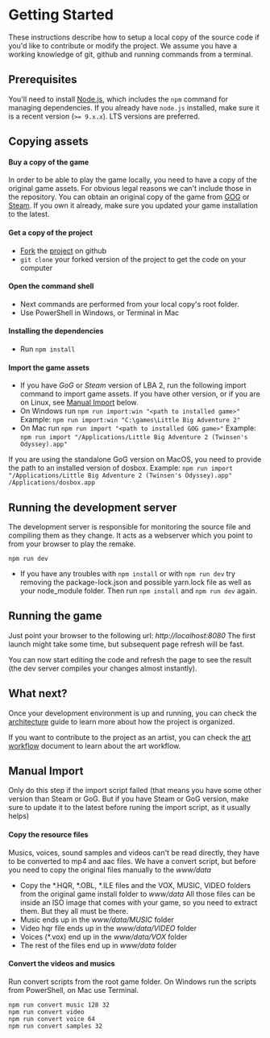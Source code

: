# Getting Started

These instructions describe how to setup a local copy of the source code if you'd like to contribute or modify the project.
We assume you have a working knowledge of git, github and running commands from a terminal.


## Prerequisites

You'll need to install [Node.js](https://nodejs.org), which includes the `npm` command for managing dependencies.
If you already have `node.js` installed, make sure it is a recent version (`>= 9.x.x`). LTS versions are preferred.


## Copying assets

#### Buy a copy of the game

In order to be able to play the game locally, you need to have a copy of the original game assets.
For obvious legal reasons we can't include those in the repository.
You can obtain an original copy of the game from [GOG](https://www.gog.com/game/little_big_adventure_2) or [Steam](http://store.steampowered.com/app/398000/Little_Big_Adventure_2/).
If you own it already, make sure you updated your game installation to the latest.

#### Get a copy of the project
- [Fork](https://help.github.com/en/github/getting-started-with-github/fork-a-repo) the [project](https://github.com/LBALab/lba2remake) on github
- `git clone` your forked version of the project to get the code on your computer

#### Open the command shell
- Next commands are performed from your local copy's root folder.
- Use PowerShell in Windows, or Terminal in Mac

#### Installing the dependencies
- Run `npm install`

#### Import the game assets
- If you have _GoG_ or _Steam_ version of LBA 2, run the following import command to import game assets. If you have other version, or if you are on Linux, see [Manual Import](#manual-import) below.
- On Windows run `npm run import:win "<path to installed game>"`
Example: `npm run import:win "C:\games\Little Big Adventure 2"`
- On Mac run `npm run import "<path to installed GOG game>"`
Example: `npm run import "/Applications/Little Big Adventure 2 (Twinsen's Odyssey).app"`

If you are using the standalone GoG version on MacOS, you need to provide the path to an installed version of dosbox.
Example: `npm run import "/Applications/Little Big Adventure 2 (Twinsen's Odyssey).app" /Applications/dosbox.app`

## Running the development server

The development server is responsible for monitoring the source file and compiling them as they change.
It acts as a webserver which you point to from your browser to play the remake.

`npm run dev`

- If you have any troubles with `npm install` or with `npm run dev` try removing the package-lock.json and possible yarn.lock file as well as your node_module folder. Then run `npm install` and `npm run dev` again.

## Running the game

Just point your browser to the following url: _http://localhost:8080_
The first launch might take some time, but subsequent page refresh will be fast.

You can now start editing the code and refresh the page to see the result (the dev server compiles your changes almost instantly).

## What next?

Once your development environment is up and running, you can check the [architecture](architecture.md) guide to learn more about how the project is organized.

If you want to contribute to the project as an artist, you can check the [art workflow](art_workflow.md) document to learn about the art workflow.

## Manual Import

Only do this step if the import script failed (that means you have some other version than Steam or GoG. But if you have Steam or GoG version, make sure to update it to the latest before runing the import script, as it usually helps)

#### Copy the resource files

Musics, voices, sound samples and videos can't be read directly, they have to be converted to mp4 and aac files. We have a convert script, but before you need to copy the original files manually to the _www/data_

* Copy the *.HQR, *.OBL, *.ILE files and the VOX, MUSIC, VIDEO folders from the original game install folder to _www/data_
All those files can be inside an ISO image that comes with your game, so you need to extract them. But they all must be there.
* Music ends up in the _www/data/MUSIC_ folder
* Video hqr file ends up in the _www/data/VIDEO_ folder
* Voices (*.vox) end up in the _www/data/VOX_ folder
* The rest of the files end up in _www/data_ folder

#### Convert the videos and musics

Run convert scripts from the root game folder. On Windows run the scripts from PowerShell, on Mac use Terminal.
```
npm run convert music 128 32
npm run convert video
npm run convert voice 64
npm run convert samples 32
```

